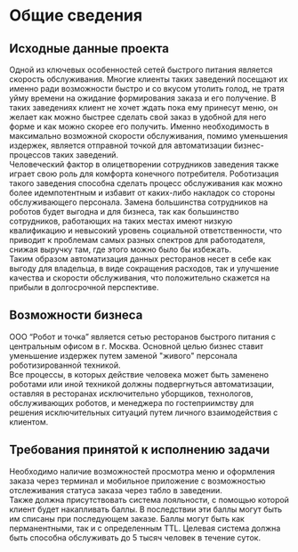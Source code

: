 # Общие сведения

## Исходные данные проекта

Одной из ключевых особенностей сетей быстрого питания является скорость обслуживания. Многие клиенты таких заведений посещают их именно ради возможности быстро и со вкусом утолить голод, не тратя уйму времени на ожидание формирования заказа и его получение.
В таких заведениях клиент не хочет ждать пока ему принесут меню, он желает как можно быстрее сделать свой заказ в удобной для него форме и как можно скорее его получить.
Именно необходимость в максимально возможной скорости обслуживания, помимо уменьшения издержек, является отправной точкой для автоматизации бизнес-процессов таких заведений. <br/>
Человеческий фактор в олицетворении сотрудников заведения также играет свою роль для комфорта конечного потребителя. Роботизация такого заведения способна сделать процесс обслуживания как можно более идемпотентным и избавит от каких-либо накладок со стороны обслуживающего персонала.
Замена большинства сотрудников на роботов будет выгодна и для бизнеса, так как большинство сотрудников, работающих на таких местах имеют низкую квалификацию и невысокий уровень социальной ответственности, что приводит к проблемам самых разных спектров для работодателя, снижая выручку там, где этого можно было бы избежать.  <br/>
Таким образом автоматизация данных ресторанов несет в себе как выгоду для владельца, в виде сокращения расходов, так и улучшение качества и скорости обслуживания, что положительно скажется на прибыли в долгосрочной перспективе.


## Возможности бизнеса

ООО “Робот и точка” является сетью ресторанов быстрого питания с центральным офисом в г. Москва. 
Основной целью бизнес ставит уменьшение издержек путем заменой "живого" персонала роботизированной техникой.<br/>
Все процессы, в которых действие человека может быть заменено роботами или иной техникой должны подвергнуться автоматизации,
оставляя в ресторанах исключительно уборщиков, технологов, обслуживающих роботов, и менеджера по гостеприимству для решения исключительных ситуаций путем личного взаимодействия с клиентом.

## Требования принятой к исполнению задачи
Необходимо наличие возможностей просмотра меню и оформления заказа через терминал и мобильное приложение с возможностью отслеживания статуса заказа через табло в заведении.<br/>
Также должна присутствовать система лояльности, с помощью которой клиент будет накапливать баллы. В последствии эти баллы могут быть им списаны при последующем заказе.
Баллы могут быть как перманентными, так и с определенным TTL.
Целевая система должна быть способна обслуживать до 5 тысяч человек в течение суток.